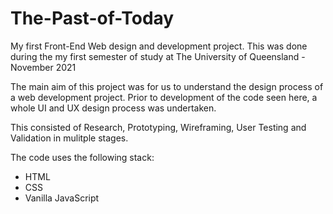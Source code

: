 # The-Past-of-Today

My first Front-End Web design and development project.
This was done during the my first semester of study at The University of Queensland - November 2021

The main aim of this project was for us to understand the design process of a web development project.
Prior to development of the code seen here, a whole UI and UX design process was undertaken.

This consisted of Research, Prototyping, Wireframing, User Testing and Validation in mulitple stages.

The code uses the following stack:
- HTML
- CSS
- Vanilla JavaScript
